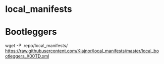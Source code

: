 # local_manifests

# Bootleggers
wget -P .repo/local_manifests/ https://raw.githubusercontent.com/Klajnor/local_manifests/master/local_bootleggers_X00TD.xml
